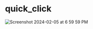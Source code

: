 # quick_click


![Screenshot 2024-02-05 at 6 59 59 PM](https://github.com/ahmedQassedd/quick-click/assets/98444809/078aa480-8b81-473d-8319-c93f88eb77ec)
